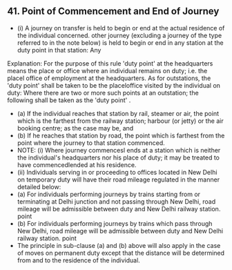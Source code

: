 ## 41. Point of Commencement and End of Journey

- (i) A journey on transfer is held to begin or end at the actual residence of the individual concerned. other journey (excluding a journey of the type referred to in the note below) is held to begin or end in any station at the duty point in that station: Any

Explanation: For the purpose of this rule 'duty point' at the headquarters means the place or office where an individual remains on duty; i.e. the placel office of employment at the headquarters. As for outstations, the 'duty point' shall be taken to be the placeloffice visited by the individual on duty: Where there are two or more such points at an outstation; the following shall be taken as the 'duty point' .

- (a) If the individual reaches that station by rail, steamer or air, the point which is the farthest from the railway station; harbour (or jetty) or the air booking centre; as the case may be, and
- (b) If he reaches that station by road, the point which is farthest from the point where the journey to that station commenced.
- NOTE: (i) Where journey commencesl ends at a station which is neither the individual's headquarters nor his place of duty; it may be treated to have commencedlended at his residence.
- (ii) Individuals serving in or proceeding to offices located in New Delhi on temporary duty will have their road mileage regulated in the manner detailed below:
- (a) For individuals performing journeys by trains starting from or terminating at Delhi junction and not passing through New Delhi, road   mileage will be admissible between duty and New Delhi railway station. point
- (b) For individuals performing journeys by trains which pass through New Delhi, road mileage will be admissible between duty and New Delhi railway station. point
- The principle in sub-clause (a) and (b) above will also apply in the case of moves on permanent duty except that the distance will be determined from and to the residence of the individual.
